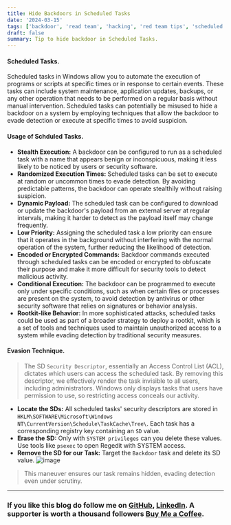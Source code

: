 ```yaml
---
title: Hide Backdoors in Scheduled Tasks
date: '2024-03-15'
tags: ['backdoor', 'read team', 'hacking', 'red team tips', 'scheduled tasks', 'hacking', 'techniques', 'tips']
draft: false
summary: Tip to hide backdoor in Scheduled Tasks.
---
```




#### Scheduled Tasks.

Scheduled tasks in Windows allow you to automate the execution of programs or scripts at specific times or in response to certain events. These tasks can include system maintenance, application updates, backups, or any other operation that needs to be performed on a regular basis without manual intervention. Scheduled tasks can potentially be misused to hide a backdoor on a system by employing techniques that allow the backdoor to evade detection or execute at specific times to avoid suspicion.


#### Usage of Schduled Tasks.

- **Stealth Execution:** A backdoor can be configured to run as a scheduled task with a name that appears benign or inconspicuous, making it less likely to be noticed by users or security software.
- **Randomized Execution Times:** Scheduled tasks can be set to execute at random or uncommon times to evade detection. By avoiding predictable patterns, the backdoor can operate stealthily without raising suspicion.
- **Dynamic Payload:** The scheduled task can be configured to download or update the backdoor's payload from an external server at regular intervals, making it harder to detect as the payload itself may change frequently.
- **Low Priority:** Assigning the scheduled task a low priority can ensure that it operates in the background without interfering with the normal operation of the system, further reducing the likelihood of detection.
- **Encoded or Encrypted Commands:** Backdoor commands executed through scheduled tasks can be encoded or encrypted to obfuscate their purpose and make it more difficult for security tools to detect malicious activity.
- **Conditional Execution:** The backdoor can be programmed to execute only under specific conditions, such as when certain files or processes are present on the system, to avoid detection by antivirus or other security software that relies on signatures or behavior analysis.
- **Rootkit-like Behavior:** In more sophisticated attacks, scheduled tasks could be used as part of a broader strategy to deploy a rootkit, which is a set of tools and techniques used to maintain unauthorized access to a system while evading detection by traditional security measures.

#### Evasion Technique.
>The SD `Security Descriptor`, essentially an Access Control List (ACL), dictates which users can access the scheduled task. By removing this descriptor, we effectively render the task invisible to all users, including administrators. Windows only displays tasks that users have permission to use, so restricting access conceals our activity.

- **Locate the SDs:** All scheduled tasks' security descriptors are stored in `HKLM\SOFTWARE\Microsoft\Windows NT\CurrentVersion\Schedule\TaskCache\Tree\`. Each task has a corresponding registry key containing an `SD` value.
- **Erase the SD:** Only with `SYSTEM privileges` can you delete these values. Use tools like `psexec` to open Regedit with SYSTEM access.
- **Remove the SD for our Task:** Target the `Backdoor` task and delete its SD value. ![image](https://github.com/dx7er/portfolio/assets/79792270/32bda00d-469e-447b-a99a-c0e1387f7a75)

>This maneuver ensures our task remains hidden, evading detection even under scrutiny.

--- 
### If you like this blog do follow me on [GitHub](https://github.com/dx7er), [LinkedIn](https://www.linkedin.com/in/naqvio7/). A supporter is worth a thousand followers [Buy Me a Coffee](https://www.buymeacoffee.com/dx73r).
